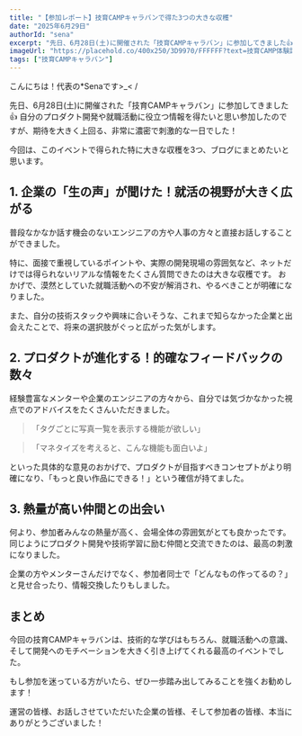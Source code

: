 ```yaml
---
title: "【参加レポート】技育CAMPキャラバンで得た3つの大きな収穫"
date: "2025年6月29日"
authorId: "sena"
excerpt: "先日、6月28日(土)に開催された「技育CAMPキャラバン」に参加してきました👍"
imageUrl: "https://placehold.co/400x250/3D9970/FFFFFF?text=技育CAMP体験記"
tags: ["技育CAMPキャラバン"]
---
```


こんにちは！代表の*Senaです>_< /

先日、6月28日(土)に開催された「技育CAMPキャラバン」に参加してきました👍
自分のプロダクト開発や就職活動に役立つ情報を得たいと思い参加したのですが、期待を大きく上回る、非常に濃密で刺激的な一日でした！

今回は、このイベントで得られた特に大きな収穫を3つ、ブログにまとめたいと思います。

## 1. 企業の「生の声」が聞けた！就活の視野が大きく広がる

普段なかなか話す機会のないエンジニアの方や人事の方々と直接お話しすることができました。

特に、面接で重視しているポイントや、実際の開発現場の雰囲気など、ネットだけでは得られないリアルな情報をたくさん質問できたのは大きな収穫です。
おかげで、漠然としていた就職活動への不安が解消され、やるべきことが明確になりました。

また、自分の技術スタックや興味に合いそうな、これまで知らなかった企業と出会えたことで、将来の選択肢がぐっと広がった気がします。

## 2. プロダクトが進化する！的確なフィードバックの数々

経験豊富なメンターや企業のエンジニアの方々から、自分では気づかなかった視点でのアドバイスをたくさんいただきました。

> 「タグごとに写真一覧を表示する機能が欲しい」

> 「マネタイズを考えると、こんな機能も面白いよ」

といった具体的な意見のおかげで、プロダクトが目指すべきコンセプトがより明確になり、「もっと良い作品にできる！」という確信が持てました。

## 3. 熱量が高い仲間との出会い

何より、参加者みんなの熱量が高く、会場全体の雰囲気がとても良かったです。同じようにプロダクト開発や技術学習に励む仲間と交流できたのは、最高の刺激になりました。

企業の方やメンターさんだけでなく、参加者同士で「どんなもの作ってるの？」と見せ合ったり、情報交換したりもしました。

## まとめ

今回の技育CAMPキャラバンは、技術的な学びはもちろん、就職活動への意識、そして開発へのモチベーションを大きく引き上げてくれる最高のイベントでした。

もし参加を迷っている方がいたら、ぜひ一歩踏み出してみることを強くお勧めします！

運営の皆様、お話しさせていただいた企業の皆様、そして参加者の皆様、本当にありがとうございました！